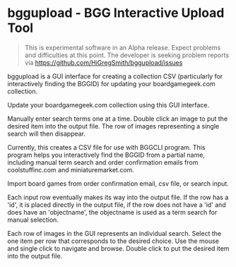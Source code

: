 # bggupload - BGG Interactive Upload Tool

>This is experimental software in an Alpha release. Expect problems and difficulties at this point. The developer is seeking problem reports via https://github.com/HiGregSmith/bggupload/issues

bggupload is a GUI interface for creating a collection CSV (particularly for interactively finding the BGGID) for updating your boardgamegeek.com collection.

Update your boardgamegeek.com collection using this GUI interface.

Manually enter search terms one at a time. Double click an image to put the desired item into the output file. The row of images representing a single search will then disappear.

Currently, this creates a CSV file for use with BGGCLI program. This program helps you interactively find the BGGID from a partial name, including manual term search and order confirmation emails from coolstuffinc.com and miniaturemarket.com.

 
Import board games from order confirmation email, csv file, or search input.

Each input row eventually makes its way into the output file.
If the row has a 'id', it is placed directly in the output file, if the row does not have a 'id' and does have an 'objectname', the objectname is used as a term search for manual selection.

Each row of images in the GUI represents an individual search. Select the one item per row that corresponds to the desired choice. Use the mouse and single click to navigate and browse. Double click to put the desired item into the output file.